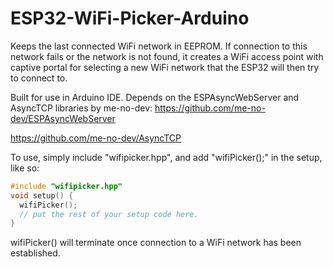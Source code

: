# ESP32-WiFi-Picker-Arduino
Keeps the last connected WiFi network in EEPROM. If connection to this network fails or the network is not found, it creates a WiFi access point with captive portal for selecting a new WiFi network that the ESP32 will then try to connect to.

Built for use in Arduino IDE.
Depends on the ESPAsyncWebServer and AsyncTCP libraries by me-no-dev:
https://github.com/me-no-dev/ESPAsyncWebServer

https://github.com/me-no-dev/AsyncTCP

To use, simply include "wifipicker.hpp", and add "wifiPicker();" in the setup, like so:

```C++
#include "wifipicker.hpp"
void setup() {
  wifiPicker();
  // put the rest of your setup code here.
}
```

wifiPicker() will terminate once connection to a WiFi network has been established.
